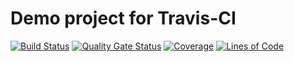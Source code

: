 # Demo project for Travis-CI 
[![Build Status](https://travis-ci.org/uN1ck/default-server.svg?branch=master)](https://travis-ci.org/uN1ck/default-server) [![Quality Gate Status](https://sonarcloud.io/api/project_badges/measure?project=un1ckq&metric=alert_status)](https://sonarcloud.io/dashboard?id=un1ckq)
[![Coverage](https://sonarcloud.io/api/project_badges/measure?project=un1ckq&metric=coverage)](https://sonarcloud.io/dashboard?id=un1ckq)
[![Lines of Code](https://sonarcloud.io/api/project_badges/measure?project=un1ckq&metric=ncloc)](https://sonarcloud.io/dashboard?id=un1ckq)